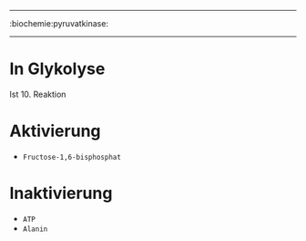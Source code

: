 ----

:biochemie:pyruvatkinase:

----

# In Glykolyse

Ist 10. Reaktion

# Aktivierung
+ `Fructose-1,6-bisphosphat`

# Inaktivierung
- `ATP`
- `Alanin`
